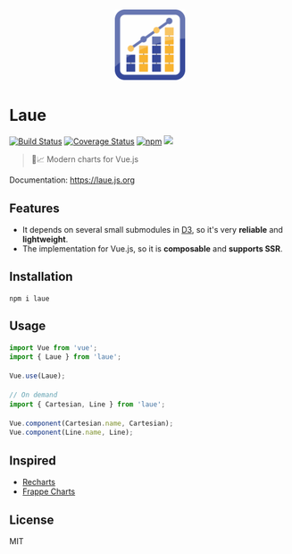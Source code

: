 <h1 align=center>
<img src="logo/512px.svg" width=25%>
</h1>

# Laue

[![Build Status](https://img.shields.io/travis/QingWei-Li/laue.svg?style=flat-square)](https://travis-ci.org/QingWei-Li/laue)
[![Coverage Status](https://img.shields.io/coveralls/QingWei-Li/laue.svg?style=flat-square)](https://coveralls.io/github/QingWei-Li/laue?branch=master)
[![npm](https://img.shields.io/npm/v/laue.svg?style=flat-square)](https://www.npmjs.com/package/laue)
![](http://img.badgesize.io/https://unpkg.com/laue?compression=gzip&label=gzip%20size&style=flat-square)

> 🖖📈 Modern charts for Vue.js

Documentation: https://laue.js.org

## Features

* It depends on several small submodules in [D3](//d3js.org), so it's very **reliable** and **lightweight**.
* The implementation for Vue.js, so it is **composable** and **supports SSR**.

## Installation

```shell
npm i laue
```

## Usage

```javascript
import Vue from 'vue';
import { Laue } from 'laue';

Vue.use(Laue);

// On demand
import { Cartesian, Line } from 'laue';

Vue.component(Cartesian.name, Cartesian);
Vue.component(Line.name, Line);
```

## Inspired

* [Recharts](https://github.com/recharts/recharts)
* [Frappe Charts](https://github.com/frappe/charts)

## License

MIT

